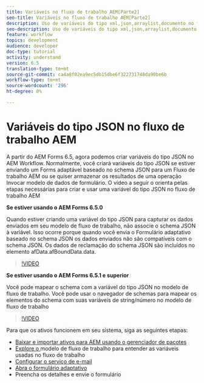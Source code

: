```yaml
---
title: Variáveis no fluxo de trabalho AEM[Parte2]
seo-title: Variáveis no fluxo de trabalho AEM[Parte2]
description: Uso de variáveis do tipo xml,json,arraylist,documento no fluxo de trabalho aem
seo-description: Uso de variáveis do tipo xml,json,arraylist,documento no fluxo de trabalho aem
feature: workflow
topics: development
audience: developer
doc-type: tutorial
activity: understand
version: 6.5
translation-type: tm+mt
source-git-commit: ca4a8f02ea9ec5db15dbe6f322731748da90be6b
workflow-type: tm+mt
source-wordcount: '296'
ht-degree: 0%

---
```


# Variáveis do tipo JSON no fluxo de trabalho AEM

A partir do AEM Forms 6.5, agora podemos criar variáveis do tipo JSON no AEM Workflow. Normalmente, você criará variáveis do tipo JSON se estiver enviando um Forms adaptável baseado no schema JSON para um Fluxo de trabalho AEM ou se quiser armazenar os resultados de uma operação Invocar modelo de dados de formulário. O vídeo a seguir o orienta pelas etapas necessárias para criar e usar uma variável do tipo JSON no fluxo de trabalho AEM

**Se estiver usando o AEM Forms 6.5.0**

Quando estiver criando uma variável do tipo JSON para capturar os dados enviados em seu modelo de fluxo de trabalho, não associe o schema JSON à variável. Isso ocorre porque quando você envia o Formulário adaptativo baseado no schema JSON os dados enviados não são compatíveis com o schema JSON. Os dados de reclamação do schema JSON são incluídos no elemento afData.afBoundData.data.

>[!VIDEO](https://video.tv.adobe.com/v/26444?quality=12&learn=on)


**Se estiver usando o AEM Forms 6.5.1 e superior**

Você pode mapear o schema com a variável do tipo JSON no modelo de fluxo de trabalho. Você pode usar o navegador de schemas para mapear os elementos do schema com suas variáveis de string/número no modelo de fluxo de trabalho

>[!VIDEO](https://video.tv.adobe.com/v/28097?quality=12&learn=on)

Para que os ativos funcionem em seu sistema, siga as seguintes etapas:

* [Baixar e importar ativos para AEM usando o gerenciador de pacotes](assets/jsonandstringvariable.zip)
* [Explore o ](http://localhost:4502/editor.html/conf/global/settings/workflow/models/jsonvariable.html) modelo de fluxo de trabalho para entender as variáveis usadas no fluxo de trabalho
* [Configurar o serviço de e-mail](https://helpx.adobe.com/experience-manager/6-5/sites/administering/using/notification.html#ConfiguringtheMailService)
* [Abra o formulário adaptativo](http://localhost:4502/content/dam/formsanddocuments/afbasedonjson/jcr:content?wcmmode=disabled)
* Preencha os detalhes e envie o formulário
